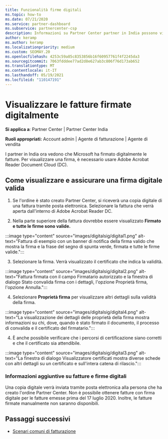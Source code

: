 ```yaml
---
title: Funzionalità firme digitali
ms.topic: how-to
ms.date: 07/21/2020
ms.service: partner-dashboard
ms.subservice: partnercenter-csp
description: Informazioni su Partner Center partner in India possono visualizzare le fatture firmate digitalmente e ricevere copie digitali delle fatture per gli ordini creati in Partner Center.
author: keramp
ms.author: keramp
ms.localizationpriority: medium
ms.custom: SEOMAY.20
ms.openlocfilehash: 4253c59a85c8353856b16f60957761f4f2245da3
ms.sourcegitcommit: 7063fdddee77ad2d8e627ab3c806f76d173ab652
ms.translationtype: MT
ms.contentlocale: it-IT
ms.lasthandoff: 05/19/2021
ms.locfileid: "110147191"
---
```

# <a name="view-digitally-signed-invoices"></a>Visualizzare le fatture firmate digitalmente

**Si applica a**: Partner Center | Partner Center India

**Ruoli appropriati:** Account admin | Agente di fatturazione | Agente di vendita

I partner in India ora vedono che Microsoft ha firmato digitalmente le fatture. Per visualizzare una firma, è necessario usare Adobe Acrobat Reader Document Cloud (DC).

## <a name="how-to-view-and-insure-a-valid-digital-signature"></a>Come visualizzare e assicurare una firma digitale valida


1. Se l'ordine è stato creato Partner Center, si riceverà una copia digitale di una fattura tramite posta elettronica. Selezionare la fattura che verrà aperta dall'interno di Adobe Acrobat Reader DC.


2. Nella parte superiore della fattura dovrebbe essere visualizzato **Firmato e tutte le firme sono valide.**
 
 :::image type="content" source="images/digitalsig/digital1.png" alt-text="Fattura di esempio con un banner di notifica della firma valido che mostra la firma e la frase del segno di spunta verde, firmata e tutte le firme valide.":::

3. Selezionare la firma. Verrà visualizzato il certificato che indica la validità.

:::image type="content" source="images/digitalsig/digital2.png" alt-text="Fattura firmata con il campo Firmatario autorizzato e la finestra di dialogo Stato convalida firma con i dettagli, l'opzione Proprietà firma, l'opzione Annulla."::: 

4. Selezionare **Proprietà firma** per visualizzare altri dettagli sulla validità della firma.

:::image type="content" source="images/digitalsig/digital4.png" alt-text="La visualizzazione dei dettagli delle proprietà della firma mostra informazioni su chi, dove, quando è stato firmato il documento, il processo di convalida e il certificato del firmatario."::: 

4. È anche possibile verificare che i percorsi di certificazione siano corretti e che il certificato sia attendibile.

 :::image type="content" source="images/digitalsig/digital3.png" alt-text="La finestra di dialogo Visualizzatore certificati mostra diverse schede con altri dettagli su un certificato e sull'intera catena di rilascio.":::

### <a name="additional-information-on-invoices-and-digital-signatures"></a>Informazioni aggiuntive su fatture e firme digitali

Una copia digitale verrà inviata tramite posta elettronica alla persona che ha creato l'ordine Partner Center. Non è possibile ottenere fatture con firma digitale per le fatture emesse prima del 17 luglio 2020. Inoltre, le fatture firmate manualmente non saranno disponibili.

## <a name="next-steps"></a>Passaggi successivi

- [Scenari comuni di fatturazione](common-billing-scenarios.md)